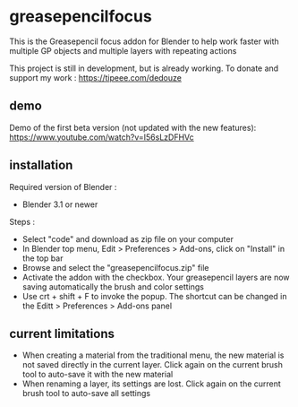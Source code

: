# greasepencilfocus
This is the Greasepencil focus addon for Blender to help work faster with multiple GP objects and multiple layers with repeating actions

This project is still in development, but is already working.
To donate and support my work : 
https://tipeee.com/dedouze

## demo 
Demo of the first beta version (not updated with the new features):
https://www.youtube.com/watch?v=I56sLzDFHVc

## installation
Required version of Blender :
- Blender 3.1 or newer

Steps :
- Select "code" and download as zip file on your computer
- In Blender top menu, Edit > Preferences > Add-ons, click on "Install" in the top bar
- Browse and select the "greasepencilfocus.zip" file
- Activate the addon with the checkbox. Your greasepencil layers are now saving automatically the brush and color settings
- Use crt + shift + F to invoke the popup. The shortcut can be changed in the Editt > Preferences > Add-ons panel

## current limitations
- When creating a material from the traditional menu, the new material is not saved directly in the current layer. Click again on the current brush tool to auto-save it with the new material
- When renaming a layer, its settings are lost. Click again on the current brush tool to auto-save all settings
